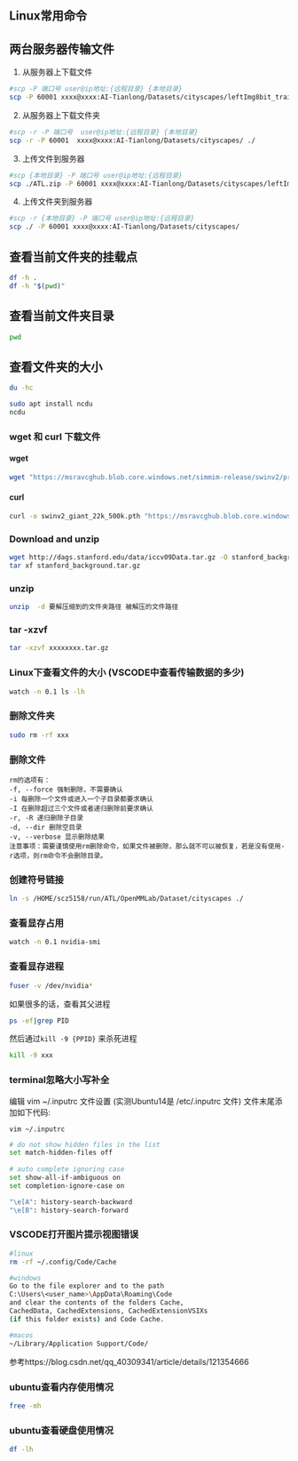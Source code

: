 ## Linux常用命令  
## 两台服务器传输文件
1. 从服务器上下载文件
```bash
#scp -P 端口号 user@ip地址:{远程目录} {本地目录}
scp -P 60001 xxxx@xxxx:AI-Tianlong/Datasets/cityscapes/leftImg8bit_trainvaltest.zip ./
```
2. 从服务器上下载文件夹
```bash
#scp -r -P 端口号  user@ip地址:{远程目录} {本地目录}
scp -r -P 60001  xxxx@xxxx:AI-Tianlong/Datasets/cityscapes/ ./
```
3. 上传文件到服务器
```bash
#scp {本地目录} -P 端口号 user@ip地址:{远程目录} 
scp ./ATL.zip -P 60001 xxxx@xxxx:AI-Tianlong/Datasets/cityscapes/leftImg8bit_trainvaltest.zip 
```
4. 上传文件夹到服务器
```bash
#scp -r {本地目录} -P 端口号 user@ip地址:{远程目录} 
scp ./ -P 60001 xxxx@xxxx:AI-Tianlong/Datasets/cityscapes/
```
## 查看当前文件夹的挂载点
```bash
df -h .
df -h "$(pwd)"
```
## 查看当前文件夹目录
```bash
pwd
```
## 查看文件夹的大小
```bash
du -hc

sudo apt install ncdu
ncdu 
```
### wget 和 curl 下载文件
#### wget
```bash
wget "https://msravcghub.blob.core.windows.net/simmim-release/swinv2/pretrain/swinv2_giant_22k_500k.pth?se=2049-12-31&sp=r&sv=2022-11-02&sr=b&sig=aVSY0TZymdDvMLWm4Os1neOIlKR28Herw6o4hz2TqpI%3D" -O swinv2_giant_22k_500k.pth
```
#### curl
```bash
curl -o swinv2_giant_22k_500k.pth "https://msravcghub.blob.core.windows.net/simmim-release/swinv2/pretrain/swinv2_giant_22k_500k.pth?se=2049-12-31&sp=r&sv=2022-11-02&sr=b&sig=aVSY0TZymdDvMLWm4Os1neOIlKR28Herw6o4hz2TqpI%3D"
```
### Download and unzip
```bash
wget http://dags.stanford.edu/data/iccv09Data.tar.gz -O stanford_background.tar.gz
tar xf stanford_background.tar.gz
```
### unzip  
```bash
unzip  -d 要解压缩到的文件夹路径 被解压的文件路径
```
### tar -xzvf
```bash
tar -xzvf xxxxxxxx.tar.gz
```
### Linux下查看文件的大小 (VSCODE中查看传输数据的多少)

```bash
watch -n 0.1 ls -lh
```
### 删除文件夹
```bash
sudo rm -rf xxx
```
### 删除文件
```none
rm的选项有：
-f, --force 强制删除，不需要确认
-i 每删除一个文件或进入一个子目录都要求确认
-I 在删除超过三个文件或者递归删除前要求确认
-r, -R 递归删除子目录
-d, --dir 删除空目录
-v, --verbose 显示删除结果
注意事项：需要谨慎使用rm删除命令，如果文件被删除，那么就不可以被恢复，若是没有使用- r选项，则rm命令不会删除目录。
```
### 创建符号链接
```bash
ln -s /HOME/scz5158/run/ATL/OpenMMLab/Dataset/cityscapes ./
```
### 查看显存占用
```bash
watch -n 0.1 nvidia-smi
```
### 查看显存进程
```bash
fuser -v /dev/nvidia*
```
如果很多的话，查看其父进程
```bash
ps -ef|grep PID
```
然后通过`kill -9 {PPID}` 来杀死进程
```bash
kill -9 xxx
```
### terminal忽略大小写补全
编辑 vim ~/.inputrc 
文件设置 (实测Ubuntu14是   /etc/.inputrc   文件)
文件末尾添加如下代码:  
```
vim ~/.inputrc
```
```bash
# do not show hidden files in the list
set match-hidden-files off
 
# auto complete ignoring case
set show-all-if-ambiguous on
set completion-ignore-case on

"\e[A": history-search-backward
"\e[B": history-search-forward
```
### VSCODE打开图片提示视图错误
```bash
#linux
rm -rf ~/.config/Code/Cache

#windows
Go to the file explorer and to the path 
C:\Users\<user_name>\AppData\Roaming\Code 
and clear the contents of the folders Cache, 
CachedData, CachedExtensions, CachedExtensionVSIXs 
(if this folder exists) and Code Cache.

#macos
~/Library/Application Support/Code/
```


参考https://blog.csdn.net/qq_40309341/article/details/121354666
### ubuntu查看内存使用情况
```bash
free -mh 
```
### ubuntu查看硬盘使用情况
```bash
df -lh
```
